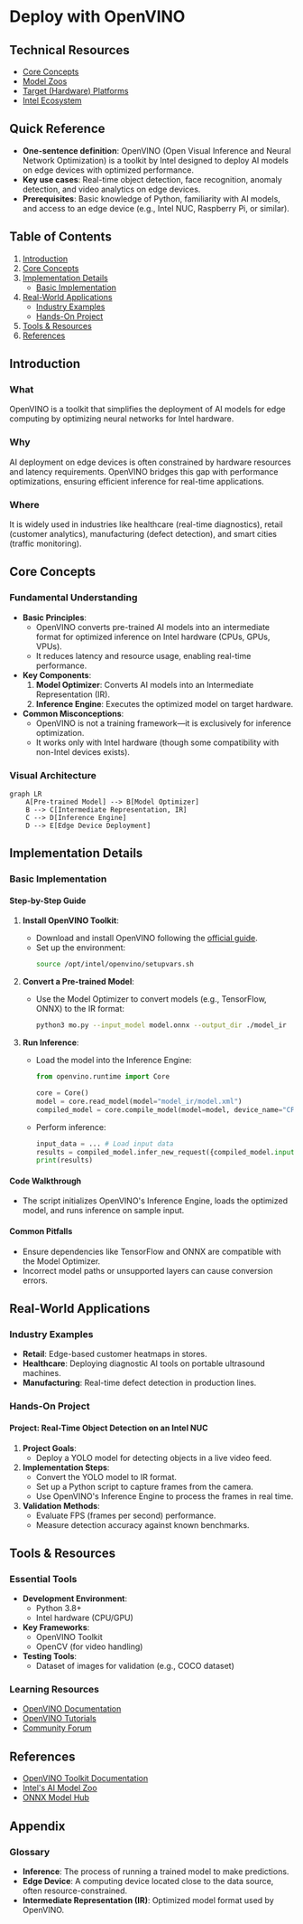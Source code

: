 # Deploy with OpenVINO

## Technical Resources
- [Core Concepts](../../../concepts/frameworks/openVINO)
- [Model Zoos](https://github.com/afondiel/Edge-AI-Model-Zoo)
- [Target (Hardware) Platforms](https://github.com/afondiel/Edge-AI-Platforms)
- [Intel Ecosystem](../../../industry-applications/intel-ecosystem)

## Quick Reference
- **One-sentence definition**: OpenVINO (Open Visual Inference and Neural Network Optimization) is a toolkit by Intel designed to deploy AI models on edge devices with optimized performance.
- **Key use cases**: Real-time object detection, face recognition, anomaly detection, and video analytics on edge devices.
- **Prerequisites**: Basic knowledge of Python, familiarity with AI models, and access to an edge device (e.g., Intel NUC, Raspberry Pi, or similar).

## Table of Contents
1. [Introduction](#introduction)
2. [Core Concepts](#core-concepts)
3. [Implementation Details](#implementation-details)
    - [Basic Implementation](#basic-implementation)
4. [Real-World Applications](#real-world-applications)
    - [Industry Examples](#industry-examples)
    - [Hands-On Project](#hands-on-project)
5. [Tools & Resources](#tools--resources)
6. [References](#references)

## Introduction
### What
OpenVINO is a toolkit that simplifies the deployment of AI models for edge computing by optimizing neural networks for Intel hardware.

### Why
AI deployment on edge devices is often constrained by hardware resources and latency requirements. OpenVINO bridges this gap with performance optimizations, ensuring efficient inference for real-time applications.

### Where
It is widely used in industries like healthcare (real-time diagnostics), retail (customer analytics), manufacturing (defect detection), and smart cities (traffic monitoring).

## Core Concepts
### Fundamental Understanding
- **Basic Principles**: 
  - OpenVINO converts pre-trained AI models into an intermediate format for optimized inference on Intel hardware (CPUs, GPUs, VPUs).
  - It reduces latency and resource usage, enabling real-time performance.
- **Key Components**:
  1. **Model Optimizer**: Converts AI models into an Intermediate Representation (IR).
  2. **Inference Engine**: Executes the optimized model on target hardware.
- **Common Misconceptions**:
  - OpenVINO is not a training framework—it is exclusively for inference optimization.
  - It works only with Intel hardware (though some compatibility with non-Intel devices exists).

### Visual Architecture
```mermaid
graph LR
    A[Pre-trained Model] --> B[Model Optimizer]
    B --> C[Intermediate Representation, IR]
    C --> D[Inference Engine]
    D --> E[Edge Device Deployment]
```

## Implementation Details

### Basic Implementation
#### Step-by-Step Guide
1. **Install OpenVINO Toolkit**:
    - Download and install OpenVINO following the [official guide](https://docs.openvino.ai/latest/openvino_docs_install_guides.html).
    - Set up the environment:
      ```bash
      source /opt/intel/openvino/setupvars.sh
      ```

2. **Convert a Pre-trained Model**:
    - Use the Model Optimizer to convert models (e.g., TensorFlow, ONNX) to the IR format:
      ```bash
      python3 mo.py --input_model model.onnx --output_dir ./model_ir
      ```

3. **Run Inference**:
    - Load the model into the Inference Engine:
      ```python
      from openvino.runtime import Core

      core = Core()
      model = core.read_model(model="model_ir/model.xml")
      compiled_model = core.compile_model(model=model, device_name="CPU")
      ```
    - Perform inference:
      ```python
      input_data = ... # Load input data
      results = compiled_model.infer_new_request({compiled_model.input(0): input_data})
      print(results)
      ```

#### Code Walkthrough
- The script initializes OpenVINO's Inference Engine, loads the optimized model, and runs inference on sample input.

#### Common Pitfalls
- Ensure dependencies like TensorFlow and ONNX are compatible with the Model Optimizer.
- Incorrect model paths or unsupported layers can cause conversion errors.

## Real-World Applications
### Industry Examples
- **Retail**: Edge-based customer heatmaps in stores.
- **Healthcare**: Deploying diagnostic AI tools on portable ultrasound machines.
- **Manufacturing**: Real-time defect detection in production lines.

### Hands-On Project
#### Project: Real-Time Object Detection on an Intel NUC
1. **Project Goals**:
    - Deploy a YOLO model for detecting objects in a live video feed.
2. **Implementation Steps**:
    - Convert the YOLO model to IR format.
    - Set up a Python script to capture frames from the camera.
    - Use OpenVINO's Inference Engine to process the frames in real time.
3. **Validation Methods**:
    - Evaluate FPS (frames per second) performance.
    - Measure detection accuracy against known benchmarks.

## Tools & Resources
### Essential Tools
- **Development Environment**:
    - Python 3.8+
    - Intel hardware (CPU/GPU)
- **Key Frameworks**:
    - OpenVINO Toolkit
    - OpenCV (for video handling)
- **Testing Tools**:
    - Dataset of images for validation (e.g., COCO dataset)

### Learning Resources
- [OpenVINO Documentation](https://docs.openvino.ai/latest/index.html)
- [OpenVINO Tutorials](https://github.com/openvinotoolkit/openvino_notebooks)
- [Community Forum](https://community.intel.com/t5/Intel-Distribution-of-OpenVINO/ct-p/distribution-of-openvino)

## References
- [OpenVINO Toolkit Documentation](https://docs.openvino.ai/latest/index.html)
- [Intel's AI Model Zoo](https://github.com/openvinotoolkit/open_model_zoo)
- [ONNX Model Hub](https://onnx.ai/models/)

## Appendix
### Glossary
- **Inference**: The process of running a trained model to make predictions.
- **Edge Device**: A computing device located close to the data source, often resource-constrained.
- **Intermediate Representation (IR)**: Optimized model format used by OpenVINO.
